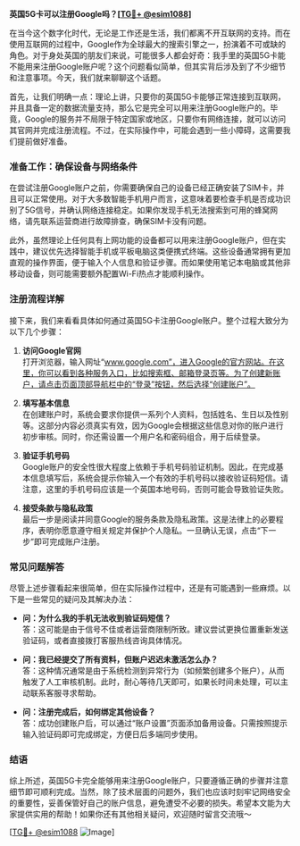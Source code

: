 **英国5G卡可以注册Google吗？[[TG💪+ @esim1088](https://t.me/s/esim1088)]**

在当今这个数字化时代，无论是工作还是生活，我们都离不开互联网的支持。而在使用互联网的过程中，Google作为全球最大的搜索引擎之一，扮演着不可或缺的角色。对于身处英国的朋友们来说，可能很多人都会好奇：我手里的英国5G卡能不能用来注册Google账户呢？这个问题看似简单，但其实背后涉及到了不少细节和注意事项。今天，我们就来聊聊这个话题。

首先，让我们明确一点：理论上讲，只要你的英国5G卡能够正常连接到互联网，并且具备一定的数据流量支持，那么它是完全可以用来注册Google账户的。毕竟，Google的服务并不局限于特定国家或地区，只要你有网络连接，就可以访问其官网并完成注册流程。不过，在实际操作中，可能会遇到一些小障碍，这需要我们提前做好准备。

### **准备工作：确保设备与网络条件**

在尝试注册Google账户之前，你需要确保自己的设备已经正确安装了SIM卡，并且可以正常使用。对于大多数智能手机用户而言，这意味着要检查手机是否成功识别了5G信号，并确认网络连接稳定。如果你发现手机无法搜索到可用的蜂窝网络，请先联系运营商进行故障排查，确保SIM卡没有问题。

此外，虽然理论上任何具有上网功能的设备都可以用来注册Google账户，但在实践中，建议优先选择智能手机或平板电脑这类便携式终端。这些设备通常拥有更加直观的操作界面，便于输入个人信息和验证步骤。而如果使用笔记本电脑或其他非移动设备，则可能需要额外配置Wi-Fi热点才能顺利操作。

### **注册流程详解**

接下来，我们来看看具体如何通过英国5G卡注册Google账户。整个过程大致分为以下几个步骤：

1. **访问Google官网**  
   打开浏览器，输入网址“www.google.com”，进入Google的官方网站。在这里，你可以看到各种服务入口，比如搜索框、邮箱登录页等。为了创建新账户，请点击页面顶部导航栏中的“登录”按钮，然后选择“创建账户”。

2. **填写基本信息**  
   在创建账户时，系统会要求你提供一系列个人资料，包括姓名、生日以及性别等。这部分内容必须真实有效，因为Google会根据这些信息对你的账户进行初步审核。同时，你还需设置一个用户名和密码组合，用于后续登录。

3. **验证手机号码**  
   Google账户的安全性很大程度上依赖于手机号码验证机制。因此，在完成基本信息填写后，系统会提示你输入一个有效的手机号码以接收验证码短信。请注意，这里的手机号码应该是一个英国本地号码，否则可能会导致验证失败。

4. **接受条款与隐私政策**  
   最后一步是阅读并同意Google的服务条款及隐私政策。这是法律上的必要程序，表明你愿意遵守相关规定并保护个人隐私。一旦确认无误，点击“下一步”即可完成账户注册。

### **常见问题解答**

尽管上述步骤看起来很简单，但在实际操作过程中，还是有可能遇到一些麻烦。以下是一些常见的疑问及其解决办法：

- **问：为什么我的手机无法收到验证码短信？**  
  答：这可能是由于信号不佳或者运营商限制所致。建议尝试更换位置重新发送验证码，或者直接拨打客服热线咨询具体情况。

- **问：我已经提交了所有资料，但账户迟迟未激活怎么办？**  
  答：这种情况通常是由于系统检测到异常行为（如频繁创建多个账户），从而触发了人工审核机制。此时，耐心等待几天即可，如果长时间未处理，可以主动联系客服寻求帮助。

- **问：注册完成后，如何绑定其他设备？**  
  答：成功创建账户后，可以通过“账户设置”页面添加备用设备。只需按照提示输入验证码即可完成绑定，方便日后多端同步使用。

### **结语**

综上所述，英国5G卡完全能够用来注册Google账户，只要遵循正确的步骤并注意细节即可顺利完成。当然，除了技术层面的问题外，我们也应该时刻牢记网络安全的重要性，妥善保管好自己的账户信息，避免遭受不必要的损失。希望本文能为大家提供实用的帮助！如果你还有其他相关疑问，欢迎随时留言交流哦～

[[TG💪+ @esim1088](https://t.me/s/esim1088) ![Image](https://i.postimg.cc/4NQfJmqS/Snipaste-2025-05-13-00-14-12.png)]